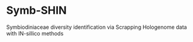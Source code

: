 # Symb-SHIN
 Symbiodiniaceae diversity identification via Scrapping Hologenome data with IN-sillico methods
